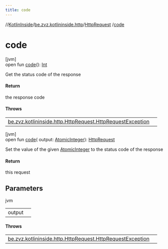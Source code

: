 ```yaml
---
title: code
---
```

//[KotlinInside](../../../index.html)/[be.zvz.kotlininside.http](../index.html)/[HttpRequest](index.html)
/[code](code.html)

# code

[jvm]\
open fun [code](code.html)(): [Int](https://kotlinlang.org/api/latest/jvm/stdlib/kotlin/-int/index.html)

Get the status code of the response

#### Return

the response code

#### Throws

| | |
|---|---|
| [be.zvz.kotlininside.http.HttpRequest.HttpRequestException](-http-request-exception/index.html) |  |

[jvm]\
open fun [code](code.html)(
output: [AtomicInteger](https://docs.oracle.com/javase/7/docs/api/java/util/concurrent/atomic/AtomicInteger.html)): [HttpRequest](index.html)

Set the value of the
given [AtomicInteger](https://docs.oracle.com/javase/7/docs/api/java/util/concurrent/atomic/AtomicInteger.html) to the
status code of the response

#### Return

this request

## Parameters

jvm

| | |
|---|---|
| output |  |

#### Throws

| | |
|---|---|
| [be.zvz.kotlininside.http.HttpRequest.HttpRequestException](-http-request-exception/index.html) |  |



